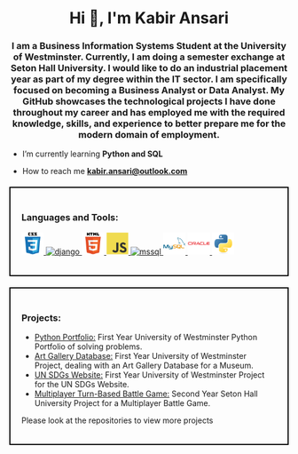 <h1 align="center">Hi 👋, I'm Kabir Ansari</h1>
<h3 align="center">I am a Business Information Systems Student at the University of Westminster. Currently, I am doing a semester exchange at Seton Hall University. I would like to do an industrial placement year as part of my degree within the IT sector. I am specifically focused on becoming a Business Analyst or Data Analyst. My GitHub showcases the technological projects I have done throughout my career and has employed me with the required knowledge, skills, and experience to better prepare me for the modern domain of employment.</h3>

-  I’m currently learning **Python and SQL**

-  How to reach me **kabir.ansari@outlook.com**

<div style="border: 2px solid #000; padding: 20px; margin: 20px 0;">
    <h3 align="left">Languages and Tools:</h3>
    <p align="left">
        <a href="https://www.w3schools.com/css/" target="_blank" rel="noreferrer"> <img src="https://raw.githubusercontent.com/devicons/devicon/master/icons/css3/css3-original-wordmark.svg" alt="css3" width="40" height="40"/> </a>
        <a href="https://www.djangoproject.com/" target="_blank" rel="noreferrer"> <img src="https://cdn.worldvectorlogo.com/logos/django.svg" alt="django" width="40" height="40"/> </a>
        <a href="https://www.w3.org/html/" target="_blank" rel="noreferrer"> <img src="https://raw.githubusercontent.com/devicons/devicon/master/icons/html5/html5-original-wordmark.svg" alt="html5" width="40" height="40"/> </a>
        <a href="https://developer.mozilla.org/en-US/docs/Web/JavaScript" target="_blank" rel="noreferrer"> <img src="https://raw.githubusercontent.com/devicons/devicon/master/icons/javascript/javascript-original.svg" alt="javascript" width="40" height="40"/> </a>
        <a href="https://www.microsoft.com/en-us/sql-server" target="_blank" rel="noreferrer"> <img src="https://www.svgrepo.com/show/303229/microsoft-sql-server-logo.svg" alt="mssql" width="40" height="40"/> </a>
        <a href="https://www.mysql.com/" target="_blank" rel="noreferrer"> <img src="https://raw.githubusercontent.com/devicons/devicon/master/icons/mysql/mysql-original-wordmark.svg" alt="mysql" width="40" height="40"/> </a>
        <a href="https://www.oracle.com/" target="_blank" rel="noreferrer"> <img src="https://raw.githubusercontent.com/devicons/devicon/master/icons/oracle/oracle-original.svg" alt="oracle" width="40" height="40"/> </a>
        <a href="https://www.python.org" target="_blank" rel="noreferrer"> <img src="https://raw.githubusercontent.com/devicons/devicon/master/icons/python/python-original.svg" alt="python" width="40" height="40"/> </a>
    </p>
</div>

<div style="border: 2px solid #000; padding: 20px; margin: 20px 0;">
    <h3 align="left">Projects:</h3>
    <ul>
        <li><a href="https://github.com/kabirans7/Python-Portfolio">Python Portfolio:</a> First Year University of Westminster Python Portfolio of solving problems.</li>
        <li><a href="https://github.com/kabirans7/-Art-Gallery-SQL-Database">Art Gallery Database:</a> First Year University of Westminster Project, dealing with an Art Gallery Database for a Museum.</li>
        <li><a href="https://github.com/kabirans7/UN-SDGs-Website">UN SDGs Website:</a> First Year University of Westminster Project for the UN SDGs Website.</li>
        <li><a href="https://github.com/kabirans7/Multiplayer_Turn_Based_Battle_Game">Multiplayer Turn-Based Battle Game:</a> Second Year Seton Hall University Project for a Multiplayer Battle Game.</li>
    </ul>
    <p>Please look at the repositories to view more projects</p>
</div>



